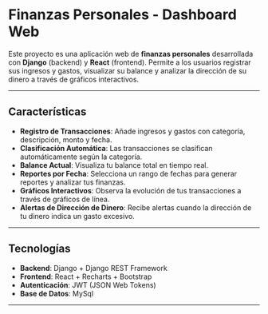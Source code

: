 # Finanzas Personales - Dashboard Web

Este proyecto es una aplicación web de **finanzas personales** desarrollada con **Django** (backend) y **React** (frontend). Permite a los usuarios registrar sus ingresos y gastos, visualizar su balance y analizar la dirección de su dinero a través de gráficos interactivos.

---

## Características

- **Registro de Transacciones**: Añade ingresos y gastos con categoría, descripción, monto y fecha.
- **Clasificación Automática**: Las transacciones se clasifican automáticamente según la categoría.
- **Balance Actual**: Visualiza tu balance total en tiempo real.
- **Reportes por Fecha**: Selecciona un rango de fechas para generar reportes y analizar tus finanzas.
- **Gráficos Interactivos**: Observa la evolución de tus transacciones a través de gráficos de línea.
- **Alertas de Dirección de Dinero**: Recibe alertas cuando la dirección de tu dinero indica un gasto excesivo.

---

## Tecnologías

- **Backend**: Django + Django REST Framework  
- **Frontend**: React + Recharts + Bootstrap  
- **Autenticación**: JWT (JSON Web Tokens)  
- **Base de Datos**: MySql 

---

